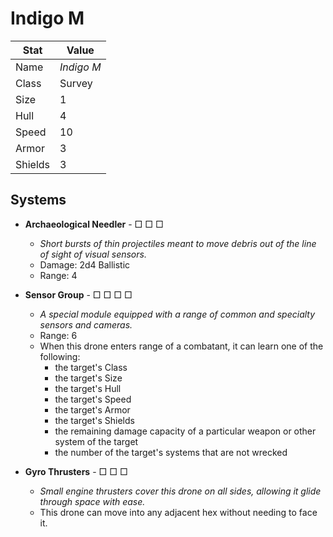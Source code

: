 # Indigo M

| Stat    | Value      |
| ------- | ---------- |
| Name    | *Indigo M* |
| Class   | Survey	   |
| Size    | 1          |
| Hull    | 4          |
| Speed   | 10         |
| Armor   | 3          |
| Shields | 3          |

## Systems

- **Archaeological Needler** - □ □ □
	- *Short bursts of thin projectiles meant to move debris out of the line of sight of visual sensors.*
	- Damage: 2d4 Ballistic
	- Range: 4

- **Sensor Group** - □ □ □ □
	- *A special module equipped with a range of common and specialty sensors and cameras.*
	- Range: 6
	- When this drone enters range of a combatant, it can learn one of the following:
		- the target's Class
		- the target's Size
		- the target's Hull
		- the target's Speed
		- the target's Armor
		- the target's Shields
		- the remaining damage capacity of a particular weapon or other system of the target
		- the number of the target's systems that are not wrecked

- **Gyro Thrusters** - □ □ □
	- *Small engine thrusters cover this drone on all sides, allowing it glide through space with ease.*
	- This drone can move into any adjacent hex without needing to face it.
